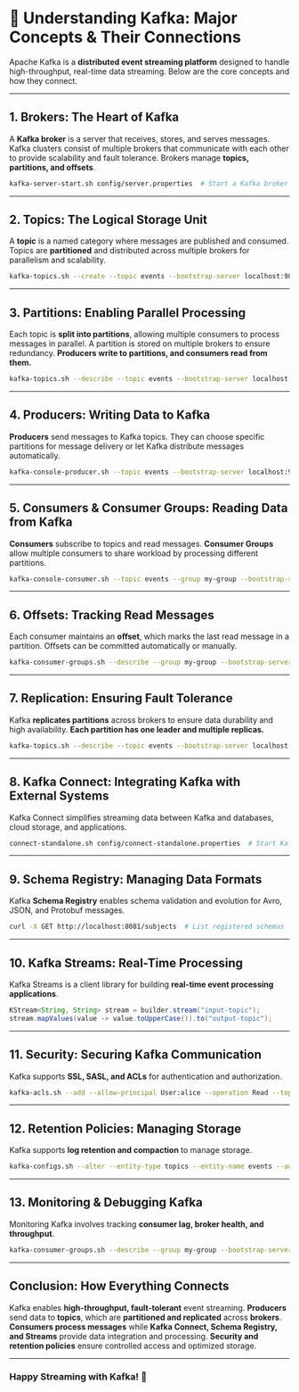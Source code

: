 # 🦄 Understanding Kafka: Major Concepts & Their Connections

Apache Kafka is a **distributed event streaming platform** designed to handle high-throughput, real-time data streaming. Below are the core concepts and how they connect.

---

## **1. Brokers: The Heart of Kafka**  
A **Kafka broker** is a server that receives, stores, and serves messages. Kafka clusters consist of multiple brokers that communicate with each other to provide scalability and fault tolerance. Brokers manage **topics, partitions, and offsets**.

```sh
kafka-server-start.sh config/server.properties  # Start a Kafka broker
```

---

## **2. Topics: The Logical Storage Unit**  
A **topic** is a named category where messages are published and consumed. Topics are **partitioned** and distributed across multiple brokers for parallelism and scalability.

```sh
kafka-topics.sh --create --topic events --bootstrap-server localhost:9092  # Create a topic
```

---

## **3. Partitions: Enabling Parallel Processing**  
Each topic is **split into partitions**, allowing multiple consumers to process messages in parallel. A partition is stored on multiple brokers to ensure redundancy. **Producers write to partitions, and consumers read from them.**

```sh
kafka-topics.sh --describe --topic events --bootstrap-server localhost:9092  # View partitions
```

---

## **4. Producers: Writing Data to Kafka**  
**Producers** send messages to Kafka topics. They can choose specific partitions for message delivery or let Kafka distribute messages automatically.

```sh
kafka-console-producer.sh --topic events --bootstrap-server localhost:9092  # Produce messages
```

---

## **5. Consumers & Consumer Groups: Reading Data from Kafka**  
**Consumers** subscribe to topics and read messages. **Consumer Groups** allow multiple consumers to share workload by processing different partitions.

```sh
kafka-console-consumer.sh --topic events --group my-group --bootstrap-server localhost:9092  # Consume messages
```

---

## **6. Offsets: Tracking Read Messages**  
Each consumer maintains an **offset**, which marks the last read message in a partition. Offsets can be committed automatically or manually.

```sh
kafka-consumer-groups.sh --describe --group my-group --bootstrap-server localhost:9092  # View consumer offsets
```

---

## **7. Replication: Ensuring Fault Tolerance**  
Kafka **replicates partitions** across brokers to ensure data durability and high availability. **Each partition has one leader and multiple replicas.**

```sh
kafka-topics.sh --describe --topic events --bootstrap-server localhost:9092  # View replication factor
```

---

## **8. Kafka Connect: Integrating Kafka with External Systems**  
Kafka Connect simplifies streaming data between Kafka and databases, cloud storage, and applications.

```sh
connect-standalone.sh config/connect-standalone.properties  # Start Kafka Connect
```

---

## **9. Schema Registry: Managing Data Formats**  
Kafka **Schema Registry** enables schema validation and evolution for Avro, JSON, and Protobuf messages.

```sh
curl -X GET http://localhost:8081/subjects  # List registered schemas
```

---

## **10. Kafka Streams: Real-Time Processing**  
Kafka Streams is a client library for building **real-time event processing applications**.

```java
KStream<String, String> stream = builder.stream("input-topic");
stream.mapValues(value -> value.toUpperCase()).to("output-topic");
```

---

## **11. Security: Securing Kafka Communication**  
Kafka supports **SSL, SASL, and ACLs** for authentication and authorization.

```sh
kafka-acls.sh --add --allow-principal User:alice --operation Read --topic events --bootstrap-server localhost:9092
```

---

## **12. Retention Policies: Managing Storage**  
Kafka supports **log retention and compaction** to manage storage.

```sh
kafka-configs.sh --alter --entity-type topics --entity-name events --add-config retention.ms=604800000 --bootstrap-server localhost:9092  # 7-day retention
```

---

## **13. Monitoring & Debugging Kafka**  
Monitoring Kafka involves tracking **consumer lag, broker health, and throughput**.

```sh
kafka-consumer-groups.sh --describe --group my-group --bootstrap-server localhost:9092  # Check lag
```

---

## **Conclusion: How Everything Connects**  
Kafka enables **high-throughput, fault-tolerant** event streaming. **Producers** send data to **topics**, which are **partitioned and replicated** across **brokers**. **Consumers process messages** while **Kafka Connect, Schema Registry, and Streams** provide data integration and processing. **Security and retention policies** ensure controlled access and optimized storage.

---

### **Happy Streaming with Kafka! 🚀**
